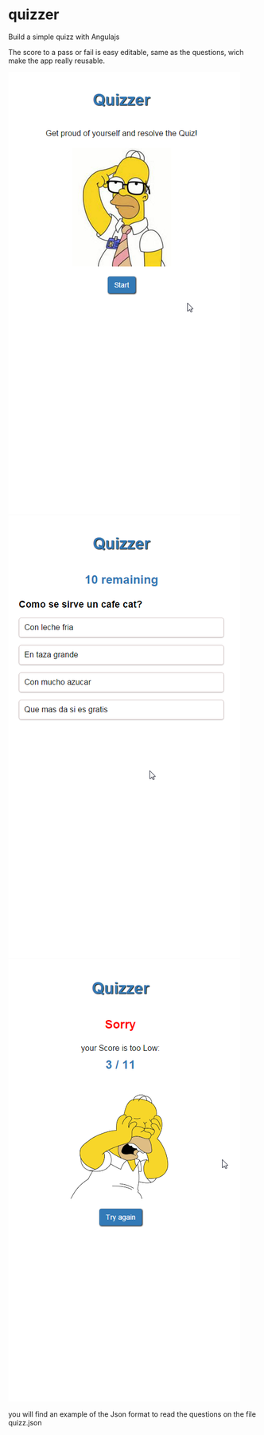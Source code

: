 # quizzer
Build a simple quizz with Angulajs

The score to a pass or fail is easy editable, same as the questions, wich make the app really reusable.

![Welcome Page](screenshots/welcome.png "Welcome")
![Question Page](screenshots/question.png "Question Example")
![Result Page](screenshots/end.png "Result Fail")

you will find an example of the Json format to read the questions on the file quizz.json
